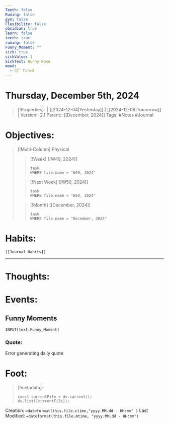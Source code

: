 ```yaml
---
Teeth: false
Runing: false
gym: false
Flexibility: false
obsidian: true
learn: false
teeth: true
runing: false
Funny_Moment: ""
sick: true
sickValue: 1
SickText: Runny Nose
mood:
  - 😴 Tired
---
```

# Thursday, December 5th, 2024
>[!Properties]- | [[2024-12-04|Yesterday]] | [[2024-12-06|Tomorrow]] |
>Version:: 2.1
>Parent:: [[December, 2024]]
>Tags: #Notes #Journal 

# Objectives:
>[!Multi-Column] Physical
>>[!Week] [[W49, 2024]]
>>```dataview
>>task
>>WHERE file.name = "W49, 2024"
>>```
>
>>[!Next Week] [[W50, 2024]]
>>```dataview
>>task
>>WHERE file.name = "W50, 2024"
>>```
>
>>[!Month] [[December, 2024]]
>>```dataview
>>task
>>WHERE file.name = "December, 2024"
>>```
>
# Habits:
```meta-bind-embed
[[Journal_Habits]]
```
***
# Thoughts:


# Events:
## Funny Moments 
`INPUT[text:Funny_Moment]`


### Quote:
Error generating daily quote

# Foot:

>[!metadata]-
>```dataviewjs
>const currentFile = dv.current();
>dv.list([currentFile]);
>```

Creation:          `=dateformat(this.file.ctime,"yyyy.MM.dd - HH:mm" )`
Last Modified:  `=dateformat(this.file.mtime, "yyyy.MM.dd - HH:mm")`

